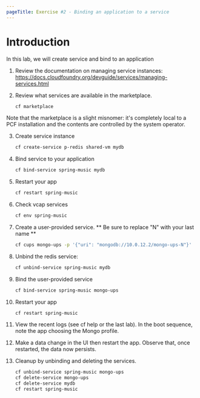 ```yaml
---
pageTitle: Exercise #2 - Binding an application to a service
---
```


# Introduction

In this lab, we will create service and bind to an application

1.	Review the documentation on managing service instances: https://docs.cloudfoundry.org/devguide/services/managing-services.html


2.	Review what services are available in the marketplace.
    ```bash
    cf marketplace
    ```
Note that the marketplace is a slight misnomer: it's completely local to a PCF
installation and the contents are controlled by the system operator.


3.	Create service instance
    ```bash
    cf create-service p-redis shared-vm mydb
    ```

4.	Bind service to your application
    ```bash
    cf bind-service spring-music mydb
    ```

5.	Restart your app
    ```bash
    cf restart spring-music
    ```

6.	Check vcap services
    ```bash
    cf env spring-music
    ```

7.	Create a user-provided service. ** Be sure to replace "N" with your last name **
    ```bash
    cf cups mongo-ups -p '{"uri": "mongodb://10.0.12.2/mongo-ups-N"}'
    ```

8.	Unbind the redis service:
    ```bash
    cf unbind-service spring-music mydb
    ```

9.	Bind the user-provided service
    ```bash
    cf bind-service spring-music mongo-ups
    ```

10.	Restart your app
    ```bash
    cf restart spring-music
    ```

11. View the recent logs (see cf help or the last lab). In the boot sequence, note the app choosing the Mongo profile.


12. Make a data change in the UI then restart the app. Observe that, once restarted, the data now persists.


13. Cleanup by unbinding and deleting the services.
    ```bash
    cf unbind-service spring-music mongo-ups
    cf delete-service mongo-ups
    cf delete-service mydb
    cf restart spring-music
    ```
